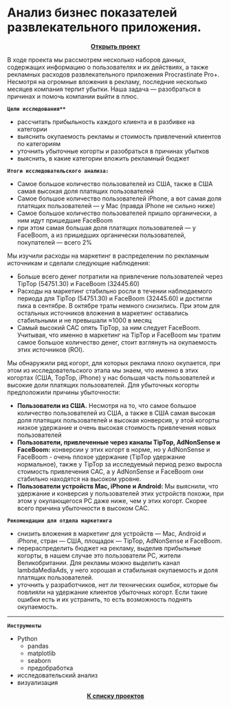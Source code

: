 # Анализ бизнес показателей развлекательного приложения.
<p align="center"><a href="https://github.com/lily-pogodina/Data-Analyst-Portfolio-Ru/blob/main/app_performance_analysis_ru/app_performance_analysis_ru.ipynb"><b>Открыть проект</b></a></p>

В ходе проекта мы рассмотрем несколько наборов данных, содержащих информацию о пользователях и их действиях, а также рекламных расходов развлекательного приложения Procrastinate Pro+. Несмотря на огромные вложения в рекламу, последние несколько месяцев компания терпит убытки. Наша задача — разобраться в причинах и помочь компании выйти в плюс.

**`Цели исследования**`**

* расcчитать прибыльность каждого клиента и в разбивке на категории
* выяснить окупаемость рекламы и стоимость привлечений клиентов по категориям
* уточнить убыточные когорты и разобраться в причинах убытков
* выяснить, в какие категории вложить рекламный бюджет

**`Итоги исследовательского анализа:`**

* Самое большое количество пользователей из США, также в США самая высокая доля платящих пользователей
* Самое большое количество пользователей iPhone, а вот самая доля платящих пользователей — у Mac (правда iPhone не сильно ниже) 
* Самое большое количество пользователей пришло органически, а ним идут пришедшие FaceBoom
* при этом самая большая доля платящих пользователей — у FaceBoom, а из пришедших органически пользователей, покупателей — всего 2%

Мы изучили расходы на маркетинг в распределении по рекламным источникам и сделали следующие наблюдения:

* Больше всего денег потратили на привлечение пользователей через TipTop (54751.30) и FaceBoom (32445.60)
* Расходы на маркетинг стабильно росли в течении наблюдаемого периода для TipTop (54751.30) и FaceBoom (32445.60) и достигли пика в сентябре. В октябре траты немного снизились. При этом для остальных источников вложения в маркетинг оставались стабильными и не превышали ≈1000 в месяц
* Самый высокий CAC опять TipTop, за ним следует FaceBoom. Учитывая, что именно в маркетинг на TipTop и FaceBoom мы тратим самое большое количество денег, стоит взглянуть на окупаемость этих источников (ROI).

Мы обнаружили ряд когорт, для которых реклама плохо окупается, при этом из исследовательского этапа мы знаем, что именно в этих когортах (США, TopTop, iPhone) у нас большая часть пользователей и высокие доли платящих пользователей. Для убыточных когорты предположили причины убыточности:

* **Пользователи из США.** Несмотря на то, что самое  большое количество пользователей из США, а также в США самая высокая доля платящих пользователей и высокая конверсия, у этой когорты низкое удержание и очень высокая стоимость привлечения новых пользователей
* **Пользователи, привлеченные через каналы TipTop, AdNonSense и FaceBoom:** конверсии у этих когорт в норме, но у AdNonSense и FaceBoom - очень плохое удержание (TipTop удержание нормальное), также у TipTop за исследуемый период резко выросла стоимость привлечения CAC, а у AdNonSense и FaceBoom они стабильно находятся на высоком уровне.
* **Пользователи устройств Mac, iPhone и Android:** Мы выяснили, что удержание и конверсия у пользователей этих устройств похожи, при этом у окупающегося PC даже ниже, чем у этих когорт. Скорее всего причина убыточности в высоком CAC.

**`Рекомендации для отдела маркетинга`**
* снизить вложения в маркетинг для устройств — Mac, Android и iPhone, стран — США, площадок — TipTop, AdNonSense и FaceBoom.
* перераспределить бюджет на рекламу, выделив прибыльные когорты, в нашем случае это пользователи PC, жители Великобритании. Для рекламы можно выделить канал lambdaMediaAds, у него хорошая и стабильная окупаемость и доля платящих пользователей.	
* уточнить у разработчиков, нет ли технических ошибок, которые бы повлияли на удержание клиентов убыточных когорт. Если такие ошибки есть и их устранить, то есть возможность поднять окупаемость.

 ---
 
**`Инструменты`**

* Python
  * pandas
  * matplotlib 
  * seaborn
  * предобработка
* исследовательский анализ
* визуализация

<p align="center"><a href="https://github.com/lily-pogodina/Data-Analyst-Portfolio-Ru"><b>К списку проектов</b></a></p>
